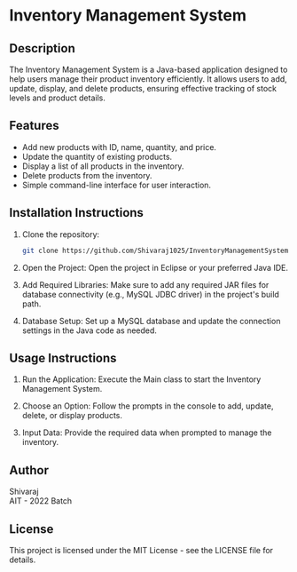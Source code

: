 # Inventory Management System

## Description
The Inventory Management System is a Java-based application designed to help users manage their product inventory efficiently. It allows users to add, update, display, and delete products, ensuring effective tracking of stock levels and product details.

## Features
- Add new products with ID, name, quantity, and price.
- Update the quantity of existing products.
- Display a list of all products in the inventory.
- Delete products from the inventory.
- Simple command-line interface for user interaction.

## Installation Instructions
1. Clone the repository:
   ```bash
   git clone https://github.com/Shivaraj1025/InventoryManagementSystem.git

2. Open the Project: Open the project in Eclipse or your preferred Java IDE.

3. Add Required Libraries: Make sure to add any required JAR files for database connectivity     	(e.g., MySQL JDBC driver) in the project's build path.
4. Database Setup: Set up a MySQL database and update the connection settings in the Java code as 	needed.

## Usage Instructions
1. Run the Application: Execute the Main class to start the Inventory Management System.

2. Choose an Option: Follow the prompts in the console to add, update, delete, or display 	products.
3. Input Data: Provide the required data when prompted to manage the inventory.

## Author
  Shivaraj  
  AIT - 2022 Batch


## License
  This project is licensed under the MIT License - see the LICENSE file for details.